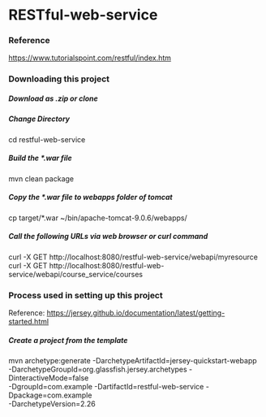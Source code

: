 # RESTful-web-service

### Reference
https://www.tutorialspoint.com/restful/index.htm

### Downloading this project

##### Download as .zip or clone

##### Change Directory
  cd restful-web-service

##### Build the *.war file
  mvn clean package

##### Copy the *.war file to webapps folder of tomcat
  cp target/*.war ~/bin/apache-tomcat-9.0.6/webapps/

##### Call the following URLs via web browser or curl command
  curl -X GET http://localhost:8080/restful-web-service/webapi/myresource
  curl -X GET http://localhost:8080/restful-web-service/webapi/course_service/courses  

### Process used in setting up this project
Reference: https://jersey.github.io/documentation/latest/getting-started.html

##### Create a project from the template
  mvn archetype:generate -DarchetypeArtifactId=jersey-quickstart-webapp \
    -DarchetypeGroupId=org.glassfish.jersey.archetypes -DinteractiveMode=false \
    -DgroupId=com.example -DartifactId=restful-web-service -Dpackage=com.example \
    -DarchetypeVersion=2.26
